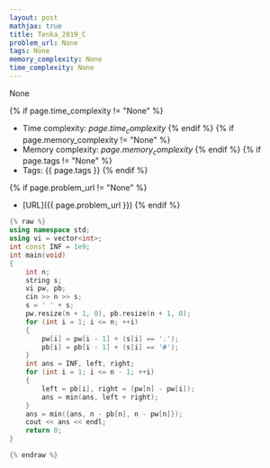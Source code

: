```yaml
---
layout: post
mathjax: true
title: Tenka_2019_C
problem_url: None
tags: None
memory_complexity: None
time_complexity: None
---
```


None


{% if page.time_complexity != "None" %}
- Time complexity: ${{ page.time_complexity }}$
{% endif %}
{% if page.memory_complexity != "None" %}
- Memory complexity: ${{ page.memory_complexity }}$
{% endif %}
{% if page.tags != "None" %}
- Tags: {{ page.tags }}
{% endif %}

{% if page.problem_url != "None" %}
- [URL]({{ page.problem_url }})
{% endif %}

```cpp
{% raw %}
using namespace std;
using vi = vector<int>;
int const INF = 1e9;
int main(void)
{
    int n;
    string s;
    vi pw, pb;
    cin >> n >> s;
    s = ' ' + s;
    pw.resize(n + 1, 0), pb.resize(n + 1, 0);
    for (int i = 1; i <= n; ++i)
    {
        pw[i] = pw[i - 1] + (s[i] == '.');
        pb[i] = pb[i - 1] + (s[i] == '#');
    }
    int ans = INF, left, right;
    for (int i = 1; i <= n - 1; ++i)
    {
        left = pb[i], right = (pw[n] - pw[i]);
        ans = min(ans, left + right);
    }
    ans = min({ans, n - pb[n], n - pw[n]});
    cout << ans << endl;
    return 0;
}

{% endraw %}
```